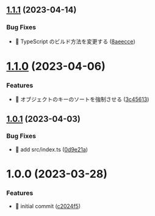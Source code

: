 ## [1.1.1](https://github.com/ssakihara/typescript-package-template/compare/v1.1.0...v1.1.1) (2023-04-14)

### Bug Fixes

- 🐛 TypeScript のビルド方法を変更する ([8aeecce](https://github.com/ssakihara/typescript-package-template/commit/8aeeccef6395ab191e15a883ac9db0af63356b2a))

# [1.1.0](https://github.com/ssakihara/typescript-package-template/compare/v1.0.1...v1.1.0) (2023-04-06)

### Features

- 🎸 オブジェクトのキーのソートを強制させる ([3c45613](https://github.com/ssakihara/typescript-package-template/commit/3c45613083bbde5367385e3c8defb478b656d1f0))

## [1.0.1](https://github.com/ssakihara/typescript-package-template/compare/v1.0.0...v1.0.1) (2023-04-03)

### Bug Fixes

- 🐛 add src/index.ts ([0d9e21a](https://github.com/ssakihara/typescript-package-template/commit/0d9e21ae36f49aedafbbb220d2c93545835aee00))

# 1.0.0 (2023-03-28)

### Features

- 🎸 initial commit ([c2024f5](https://github.com/ssakihara/typescript-package-template/commit/c2024f564949584c03d8d6f984d193b1b1799bea))

